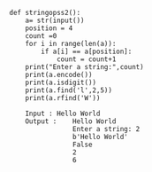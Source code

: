     def stringopss2():
        a= str(input())    
        position = 4
        count =0
        for i in range(len(a)):        
            if a[i] == a[position]:
                count = count+1
        print("Enter a string:",count)
        print(a.encode())
        print(a.isdigit())
        print(a.find('l',2,5))
        print(a.rfind('W'))
        
        Input : Hello World
        Output :    Hello World
                    Enter a string: 2
                    b'Hello World'
                    False
                    2
                    6

